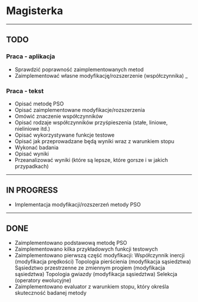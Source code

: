 # Magisterka

---

## TODO

### Praca - aplikacja

- Sprawdzić poprawność zaimplementowanych metod
- Zaimplementować własne modyfikację/rozszerzenie (współczynnika)
  \_

### Praca - tekst

- Opisać metodę PSO
- Opisać zaimplementowane modyfikacje/rozszerzenia
- Omówić znaczenie współczynników
- Opisać rodzaje współczynników przyśpieszenia (stałe, liniowe, nieliniowe itd.)
- Opisać wykorzystywane funkcje testowe
- Opisać jak przeprowadzane będą wyniki wraz z warunkiem stopu
- Wykonać badania
- Opisać wyniki
- Przeanalizować wyniki (które są lepsze, które gorsze i w jakich przypadkach)

---

## IN PROGRESS

- Implementacja modyfikacji/rozszerzeń metody PSO

---

## DONE

- Zaimplementowano podstawową metodę PSO
- Zaimplementowano kilka przykładowych funkcji testowych
- Zaimplementowano pierwszą część modyfikacji:
  Współczynnik inercji (modyfikacja prędkości)
  Topologia pierścienia (modyfikacja sąsiedztwa)
  Sąsiedztwo przestrzenne ze zmiennym progiem (modyfikacja sąsiedztwa)
  Topologia gwiazdy (modyfikacja sąsiedztwa)
  Selekcja (operatory ewolucyjne)
- Zaimplementowano evaluator z warunkiem stopu, który określa skuteczność badanej metody
